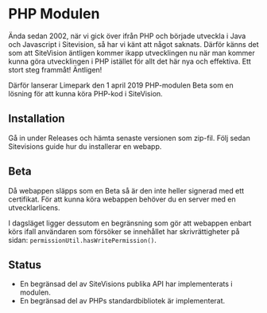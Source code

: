 # PHP Modulen
Ända sedan 2002, när vi gick över ifrån PHP och började utveckla i Java och Javascript i Sitevision, så har vi känt att något saknats. Därför känns det som att SiteVision äntligen kommer ikapp utvecklingen nu när man kommer kunna göra utvecklingen i PHP istället för allt det här nya och effektiva. Ett stort steg frammåt! Äntligen!

Därför lanserar Limepark den 1 april 2019 PHP-modulen Beta som en lösning för att kunna köra PHP-kod i SiteVision.

## Installation
Gå in under Releases och hämta senaste versionen som zip-fil. Följ sedan Sitevisions guide hur du installerar en webapp.

## Beta
Då webappen släpps som en Beta så är den inte heller signerad med ett certifikat. För att kunna köra webappen behöver du en server med en utvecklarlicens.

I dagsläget ligger dessutom en begränsning som gör att webappen enbart körs ifall användaren som försöker se innehållet har skrivrättigheter på sidan: `permissionUtil.hasWritePermission()`.

## Status
- En begränsad del av SiteVisions publika API har implementerats i modulen.
- En begränsad del av PHPs standardbibliotek är implementerat.